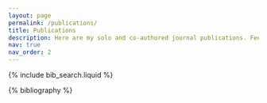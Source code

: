 ```yaml
---
layout: page
permalink: /publications/
title: Publications
description: Here are my solo and co-authored journal publications. Feel free to reach out if you want a copy! Other writings, including manuscripts in progress, book chapters, reports, book reviews or scientific outreach pieces, are listed in my CV.
nav: true
nav_order: 2
---
```


<!-- _pages/publications.md -->

<!-- Bibsearch Feature -->

{% include bib_search.liquid %}

<div class="publications">

{% bibliography %}

</div>
